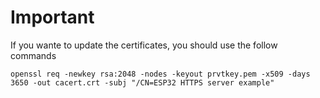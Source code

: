 # Important

If you wante to update the certificates, you should use the follow commands
```
openssl req -newkey rsa:2048 -nodes -keyout prvtkey.pem -x509 -days 3650 -out cacert.crt -subj "/CN=ESP32 HTTPS server example"

```